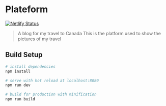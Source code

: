 # Plateform
[![Netlify Status](https://api.netlify.com/api/v1/badges/2c39c6af-fe7a-499c-8657-ced0562c37fa/deploy-status)](https://app.netlify.com/sites/letmetravel/deploys)

> A blog for my travel to Canada
> This is the platform used to show the pictures of my travel

## Build Setup

``` bash
# install dependencies
npm install

# serve with hot reload at localhost:8080
npm run dev

# build for production with minification
npm run build
```
